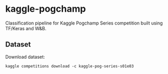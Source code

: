 # kaggle-pogchamp
Classification pipeline for Kaggle Pogchamp Series competition built using TF/Keras and W&amp;B.


## Dataset

Download dataset:

```
kaggle competitions download -c kaggle-pog-series-s01e03
```

